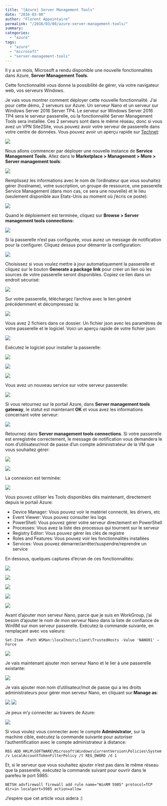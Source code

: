 ```yaml
---
title: "[Azure] Server Management Tools"
date: "2016-03-08"
author: "Florent Appointaire"
permalink: "/2016/03/08/azure-server-management-tools/"
summary: 
categories: 
  - "azure"
tags: 
  - "azure"
  - "microsoft"
  - "server-management-tools"
---
```

Il y a un mois, Microsoft a rendu disponible une nouvelle fonctionnalités dans Azure, **Server Management Tools**.

Cette fonctionnalité vous donne la possibilité de gérer, via votre navigateur web, vos serveurs Windows.

Je vais vous montrer comment déployer cette nouvelle fonctionnalité. J’ai pour cette démo, 2 serveurs sur Azure. Un serveur Nano et un serveur sur Windows Server 2016 Server TP4. Le serveur sur Windows Server 2016 TP4 sera le serveur passerelle, où la fonctionnalité Server Management Tools sera installée. Ces 2 serveurs sont dans le même réseau, donc si vous avez un VPN Site2Site, vous pouvez avoir votre serveur de passerelle dans votre centre de données. Vous pouvez avoir un aperçu rapide sur [Technet](http://blogs.technet.com/b/nanoserver/archive/2016/02/09/server-management-tools-is-now-live.aspx):

[![](https://cloudyjourney.fr/wp-content/uploads/2018/01/Microsoft-Azure-Server-Management-Tools-Topology.png)](https://cloudyjourney.fr/wp-content/uploads/2018/01/Microsoft-Azure-Server-Management-Tools-Topology.png)

Nous allons commencer par déployer une nouvelle instance de **Service Management Tools.** Allez dans le **Marketplace > Management > More > Server management tools**:

[![](https://cloudyjourney.fr/wp-content/uploads/2018/01/image_0D938FD1.png)](https://cloudyjourney.fr/wp-content/uploads/2018/01/image_0D938FD1.png)

Remplissez les informations avec le nom de l’ordinateur que vous souhaitez gérer (hostname), votre suscription, un groupe de ressource, une passerelle Service Management (dans mon cas, ce sera une nouvelle) et le lieu (seulement disponible aux Etats-Unis au moment où j’écris ce poste):

[![](https://cloudyjourney.fr/wp-content/uploads/2018/01/image_682C2D13.png)](https://cloudyjourney.fr/wp-content/uploads/2018/01/image_682C2D13.png)

Quand le déploiement est terminée, cliquez sur **Browse > Server management tools connections:**

[![](https://cloudyjourney.fr/wp-content/uploads/2018/01/image_254FE899.png)](https://cloudyjourney.fr/wp-content/uploads/2018/01/image_254FE899.png)

Si la passerelle n’est pas configurée, vous aurez un message de notification pour la configurer. Cliquez dessus pour démarrer la configuration:

[![](https://cloudyjourney.fr/wp-content/uploads/2018/01/image_4977D3D9.png)](https://cloudyjourney.fr/wp-content/uploads/2018/01/image_4977D3D9.png)

Choisissez si vous voulez mettre à jour automatiquement la passerelle et cliquez sur le bouton **Generate a package link** pour créer un lien où les sources de votre passerelle seront disponibles. Copiez ce lien dans un endroit sécurisé:

[![](https://cloudyjourney.fr/wp-content/uploads/2018/01/image_062F5C6A.png)](https://cloudyjourney.fr/wp-content/uploads/2018/01/image_062F5C6A.png)

Sur votre passerelle, téléchargez l’archive avec le lien généré précédemment et décompressez la:

[![](https://cloudyjourney.fr/wp-content/uploads/2018/01/image_5E8B70F0.png)](https://cloudyjourney.fr/wp-content/uploads/2018/01/image_5E8B70F0.png)

Vous avez 2 fichiers dans ce dossier. Un fichier json avec les paramètres de votre passerelle et le logiciel. Voici un aperçu rapide de votre fichier json:

[![](https://cloudyjourney.fr/wp-content/uploads/2018/01/SNAGHTML10fce0ae_5A14F029.png)](https://cloudyjourney.fr/wp-content/uploads/2018/01/SNAGHTML10fce0ae_5A14F029.png)

Exécutez le logiciel pour installer la passerelle:

[![](https://cloudyjourney.fr/wp-content/uploads/2018/01/image_59A8BD34.png)](https://cloudyjourney.fr/wp-content/uploads/2018/01/image_59A8BD34.png)

[![](https://cloudyjourney.fr/wp-content/uploads/2018/01/image_7DD0A874.png)](https://cloudyjourney.fr/wp-content/uploads/2018/01/image_7DD0A874.png)

[![](https://cloudyjourney.fr/wp-content/uploads/2018/01/image_327104B0.png)](https://cloudyjourney.fr/wp-content/uploads/2018/01/image_327104B0.png)

Vous avez un nouveau service sur votre serveur passerelle:

[![](https://cloudyjourney.fr/wp-content/uploads/2018/01/image_427FD367.png)](https://cloudyjourney.fr/wp-content/uploads/2018/01/image_427FD367.png)

Si vous retournez sur le portail Azure, dans **Server management tools gateway**, le statut est maintenant **OK** et vous avez les informations concernant votre serveur:

[![](https://cloudyjourney.fr/wp-content/uploads/2018/01/image_1ADBE7EE.png)](https://cloudyjourney.fr/wp-content/uploads/2018/01/image_1ADBE7EE.png)

Retournez dans **Server management tools connections**. Si votre passerelle est enregistrée correctement, le message de notification vous demandera le nom d’utilisateur/mot de passe d’un compte administrateur de la VM que vous souhaitez gérer:

[![](https://cloudyjourney.fr/wp-content/uploads/2018/01/image_158D013D.png)](https://cloudyjourney.fr/wp-content/uploads/2018/01/image_158D013D.png)

[![](https://cloudyjourney.fr/wp-content/uploads/2018/01/image_4C69E634.png)](https://cloudyjourney.fr/wp-content/uploads/2018/01/image_4C69E634.png)

La connexion est terminée:

[![](https://cloudyjourney.fr/wp-content/uploads/2018/01/image_4E3A3BFB.png)](https://cloudyjourney.fr/wp-content/uploads/2018/01/image_4E3A3BFB.png)

Vous pouvez utiliser les Tools disponibles dès maintenant, directement depuis le portail Azure:

- Device Manager: Vous pouvez voir le matériel connecté, les drivers, etc
- Event Viewer: Vous pouvez consulter les logs
- PowerShell: Vous pouvez gérer votre serveur directement en PowerShell
- Processes: Vous avez la liste des processus qui tournent sur le serveur
- Registry Editor: Vous pouvez gérer les clés de registre
- Roles and Features: Vous pouvez voir les fonctionnalités installées
- Services: Vous pouvez démarrer/arrêter/suspendre/reprendre un service

En dessous, quelques captures d’écran de ces fonctionnalités:

[![](https://cloudyjourney.fr/wp-content/uploads/2018/01/image_3E2DFDF5.png)](https://cloudyjourney.fr/wp-content/uploads/2018/01/image_3E2DFDF5.png)

[![](https://cloudyjourney.fr/wp-content/uploads/2018/01/image_38DF1744.png)](https://cloudyjourney.fr/wp-content/uploads/2018/01/image_38DF1744.png)

[![](https://cloudyjourney.fr/wp-content/uploads/2018/01/image_36A51F39.png)](https://cloudyjourney.fr/wp-content/uploads/2018/01/image_36A51F39.png)

[![](https://cloudyjourney.fr/wp-content/uploads/2018/01/image_38757500.png)](https://cloudyjourney.fr/wp-content/uploads/2018/01/image_38757500.png)

[![](https://cloudyjourney.fr/wp-content/uploads/2018/01/image_4ECB1A45.png)](https://cloudyjourney.fr/wp-content/uploads/2018/01/image_4ECB1A45.png)

Avant d’ajouter mon serveur Nano, parce que je suis en WorkGroup, j’ai besoin d’ajouter le nom de mon serveur Nano dans la liste de confiance de WinRM sur mon serveur passerelle. Exécutez la commande suivante, en remplaçant avec vos valeurs:

`Set-Item -Path WSMan:\localhost\client\TrustedHosts -Value 'NANO01' –Force`

[![](https://cloudyjourney.fr/wp-content/uploads/2018/01/image_39DC2883.png)](https://cloudyjourney.fr/wp-content/uploads/2018/01/image_39DC2883.png) 

Je vais maintenant ajouter mon serveur Nano et le lier à une passerelle existante:

[![](https://cloudyjourney.fr/wp-content/uploads/2018/01/image_598B024B.png)](https://cloudyjourney.fr/wp-content/uploads/2018/01/image_598B024B.png)

Je vais ajouter mon nom d’utilisateur/mot de passe qui a les droits administrateurs pour gérer mon serveur Nano, en cliquant sur **Manage as**:

[![](https://cloudyjourney.fr/wp-content/uploads/2018/01/image_1B91718D.png)](https://cloudyjourney.fr/wp-content/uploads/2018/01/image_1B91718D.png)
[![](https://cloudyjourney.fr/wp-content/uploads/2018/01/image_46D89945.png)](https://cloudyjourney.fr/wp-content/uploads/2018/01/image_46D89945.png) 

Je peux m’y connecter au travers de Azure:

[![](https://cloudyjourney.fr/wp-content/uploads/2018/01/image_61A4BF51.png)](https://cloudyjourney.fr/wp-content/uploads/2018/01/image_61A4BF51.png)

Si vous voulez vous connecter avec le compte **Administrator**, sur la machine cible, exécutez la commande suivante pour autoriser l’authentification avec le compte administrateur à distance:

`REG ADD HKLM\SOFTWARE\Microsoft\Windows\CurrentVersion\Policies\System /v LocalAccountTokenFilterPolicy /t REG_DWORD /d 1`

Et, si le serveur que vous souhaitez ajouter n’est pas dans le même réseau que la passerelle, exécutez la commande suivant pour ouvrir dans le parefeu le port 5985:

`NETSH advfirewall firewall add rule name="WinRM 5985" protocol=TCP dir=in localport=5985 action=allow`

J’espère que cet article vous aidera :)
